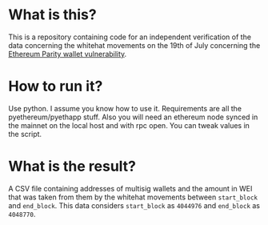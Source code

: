# What is this?

This is a repository containing code for an independent verification of the data concerning the whitehat movements on the 19th of July concerning the [Ethereum Parity wallet vulnerability](https://www.reddit.com/r/ethereum/comments/6obofq/a_modified_version_of_a_common_multisig_had_a/).

# How to run it?

Use python. I assume you know how to use it. Requirements are all the pyethereum/pyethapp stuff. Also you will need an ethereum node synced in the mainnet on the local host and with rpc open. You can tweak values in the script.

# What is the result?

A CSV file containing addresses of multisig wallets and the amount in WEI that was taken from them by the whitehat movements between `start_block` and `end_block`. This data considers `start_block` as `4044976` and `end_block` as `4048770`.
